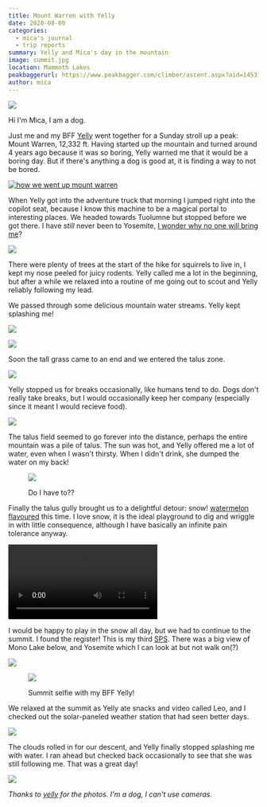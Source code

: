 ```yaml
---
title: Mount Warren with Yelly
date: 2020-08-09
categories:
  - mica's journal
  - trip reports
summary: Yelly and Mica's day in the mountain
image: summit.jpg
location: Mammoth Lakes
peakbaggerurl: https://www.peakbagger.com/climber/ascent.aspx?aid=1453188
author: mica
---
```


![](ridge.jpg)

Hi I'm Mica, I am a dog.

Just me and my BFF [Yelly](https://ayeletbitton.com) went together for a Sunday stroll up a peak: Mount Warren, 12,332 ft. Having started up the mountain and turned around 4 years ago because it was so boring, Yelly warned me that it would be a boring day. But if there's anything a dog is good at, it is finding a way to not be bored.

<a href="map.png">

![how we went up mount warren](map.png)
</a>

When Yelly got into the adventure truck that morning I jumped right into the copilot seat, because I know this machine to be a magical portal to interesting places. We headed towards Tuolumne but stopped before we got there. I have _still_ never been to Yosemite, [I wonder why no one will bring me](https://www.nps.gov/yose/planyourvisit/pets.htm)?

<div class="photo-small">

![](car.jpg)

</div>

There were plenty of trees at the start of the hike for squirrels to live in, I kept my nose peeled for juicy rodents. Yelly called me a lot in the beginning, but after a while we relaxed into a routine of me going out to scout and Yelly reliably following my lead.

We passed through some delicious mountain water streams. Yelly kept splashing me!

<div class="photo-right-pull">

![](forest.jpg)

</div>

<div class="photo-small">

![](stream.jpg)

</div>

Soon the tall grass came to an end and we entered the talus zone.

![](talus-boundary.jpg)

Yelly stopped us for breaks occasionally, like humans tend to do. Dogs don't really take breaks, but I would occasionally keep her company (especially since it meant I would recieve food).

<div class="photo-small">

![](take-a-break.jpg)

</div>

The talus field seemed to go forever into the distance, perhaps the entire mountain was a pile of talus. The sun was hot, and Yelly offered me a lot of water, even when I wasn't thirsty. When I didn't drink, she dumped the water on my back!

<div class="photo-small">
<figure>

![](drinking.jpg)

<figcaption>

Do I have to??

</figcaption>
</figure>
</div>

Finally the talus gully brought us to a delightful detour: snow! [watermelon flavoured](https://en.wikipedia.org/wiki/Watermelon_snow) this time. I love snow, it is the ideal playground to dig and wriggle in with little consequence, although I have basically an infinite pain tolerance anyway.

<video controls autoplay loop>

<source src="mica-snow.webm" type="video/webm">

</video>

I would be happy to play in the snow all day, but we had to continue to the summit. I found the register! This is my third [SPS](https://en.wikipedia.org/wiki/Sierra_Peaks_Section#SPS_List). There was a big view of Mono Lake below, and Yosemite which I can look at but not walk on(?)

<div class="photo-small">

![](summit.jpg)

</div>

<div class="photo-section">

<div class="photo-right-pull">
<div class="photo-small">
<figure>

![](summit-selfie.jpg)

<figcaption>

Summit selfie with my BFF Yelly!

</figcaption>
</figure>
</div>
</div>

We relaxed at the summit as Yelly ate snacks and video called Leo, and I checked out the solar-paneled weather station that had seen better days.

<div class="photo-inline">

![](views.jpg)

</div>

</div>

The clouds rolled in for our descent, and Yelly finally stopped splashing me with water. I ran ahead but checked back occasionally to see that she was still following me. That was a great day!

![](descent.jpg)

_Thanks to [yelly](https://ayeletbitton.com) for the photos. I'm a dog, I can't use cameras._
